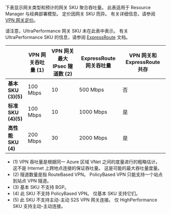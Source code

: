 下表显示网关类型和预计的网关 SKU 聚合吞吐量。 此表适用于 Resource Manager 与经典部署模型。 定价因网关 SKU 而异。 有关详细信息，请参阅 [VPN 网关定价](https://www.azure.cn/pricing/details/vpn-gateway/)。

请注意，UltraPerformance 网关 SKU 未在此表中表示。 有关 UltraPerformance SKU 的信息，请参阅 [ExpressRoute](../articles/expressroute/expressroute-about-virtual-network-gateways.md) 文档。

|  | **VPN 网关吞吐量 (1)** | **VPN 网关最大 IPsec 隧道数 (2)** | **ExpressRoute 网关吞吐量** | **VPN 网关和 ExpressRoute 共存** |
| --- | --- | --- | --- | --- |
| **基本 SKU (3)(5)** |100 Mbps |10 |500 Mbps |否 |
| **标准 SKU (4)(5)** |100 Mbps |10 |1000 Mbps |是 |
| **高性能 SKU (4)** |200 Mbps |30 |2000 Mbps |是 |

* (1) VPN 吞吐量是根据同一 Azure 区域 VNet 之间的度量进行的粗略估计。 这不是 Internet 上跨地点连接的保证吞吐量。 这是可能的最大吞吐量度量。
* (2) 隧道数量是指 RouteBased VPN。 PolicyBased VPN 只能支持一个站点到站点 VPN 隧道。
* (3) 基本 SKU 不支持 BGP。
* (4) 此 SKU 不支持 PolicyBased VPN。 仅基本 SKU 支持它们。
* (5) 此 SKU 不支持主动-主动 S2S VPN 网关连接。 仅 HighPerformance SKU 支持主动-主动连接。